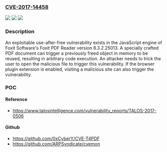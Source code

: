 ### [CVE-2017-14458](https://cve.mitre.org/cgi-bin/cvename.cgi?name=CVE-2017-14458)
![](https://img.shields.io/static/v1?label=Product&message=Foxit&color=blue)
![](https://img.shields.io/static/v1?label=Version&message=n%2Fa&color=blue)
![](https://img.shields.io/static/v1?label=Vulnerability&message=Use%20After%20Free&color=brighgreen)

### Description

An exploitable use-after-free vulnerability exists in the JavaScript engine of Foxit Software's Foxit PDF Reader version 8.3.2.25013. A specially crafted PDF document can trigger a previously freed object in memory to be reused, resulting in arbitrary code execution. An attacker needs to trick the user to open the malicious file to trigger this vulnerability. If the browser plugin extension is enabled, visiting a malicious site can also trigger the vulnerability.

### POC

#### Reference
- https://www.talosintelligence.com/vulnerability_reports/TALOS-2017-0506

#### Github
- https://github.com/0xCyberY/CVE-T4PDF
- https://github.com/ARPSyndicate/cvemon

